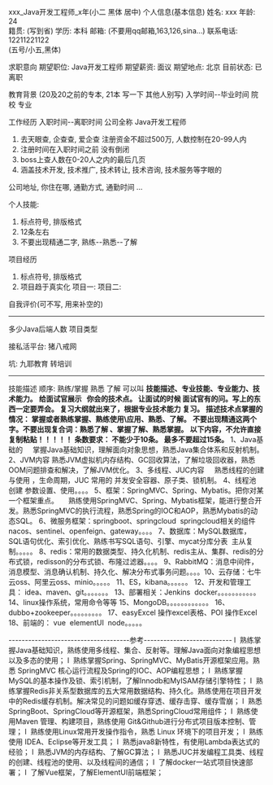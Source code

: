 xxx_Java开发工程师_x年(小二 黑体 居中)
个人信息(基本信息)
姓名: xxx                                                     年龄: 24          
籍贯: (写到省)                                              学历: 本科
邮箱: (不要用qq邮箱,163,126,sina...)            联系电话: 12211221122  
(五号/小五,黑体)

求职意向
期望职位: Java开发工程师                           期望薪资: 面议
期望地点: 北京                                            目前状态: 已离职

教育背景
(20及20之前的专本, 21本 写一下   其他人别写)
入学时间--毕业时间              院校              专业

工作经历
入职时间--离职时间              公司全称              Java开发工程师
1. 去天眼查, 企查查, 爱企查 注册资金不超过500万, 人数控制在20-99人内
2. 注册时间在入职时间之前 没有倒闭
3. boss上查人数在0-20人之内的最后几页
4. 涵盖技术开发, 技术推广, 技术转让, 技术咨询, 技术服务等字眼的

公司地址, 你住在哪, 通勤方式, 通勤时间 ... 

个人技能: 
1. 标点符号, 排版格式
2. 12条左右
3. 不要出现精通二字, 熟练--熟悉--了解

项目经历
1. 标点符号, 排版格式
2. 项目趋于真实化
项目一: 
项目二: 


自我评价(可不写, 用来补空的)


--------------------------------
多少Java后端人数
项目类型

接私活平台:
猪八戒网


坑: 
九耶教育 转培训


----------------------------------------


技能描述
顺序: 熟练/掌握 熟悉 了解
可以叫 **技能描述、专业技能、专业能力、技术能力。**
**给面试官展示   你会的技术点。 让面试的时候 面试官有的问。写上的东西一定要弄会。 复习大纲就出来了，根据专业技术能力 复习。**
**描述技术点掌握的情况： 掌握或者熟练掌握、熟练使用\应用、熟悉、了解。**
**不要出现精通这两个字。不要出现复合词：熟悉了解 、掌握了解、熟悉掌握。**
**以下内容，不允许直接复制粘贴！！！！！**
**条数要求： 不能少于10条。 最多不要超过15条。**
1、Java基础的
    掌握Java基础知识，理解面向对象思想，熟悉Java集合体系和反射机制。
2、JVM内容
熟悉JVM虚拟机内存结构、GC回收算法，了解垃圾回收器，熟悉OOM问题排查和解决，了解JVM优化。
3、多线程、JUC内容
    熟悉线程的创建与使用 ，生命周期，JUC 常用的 并发安全容器、原子类、锁机制。
4、线程池 创建 参数设置、使用。。。。
5、框架：SpringMVC、Spring、Mybatis。把你对某一个框架重点。
    熟练使用SpringMVC、Spring、Mybatis框架，能进行整合开发。熟悉SpringMVC的执行流程，熟悉Spring的IOC和AOP，熟悉Mybatis的动态SQL。
6、微服务框架：springboot、springcloud  springcloud相关的组件nacos、sentinel、openfeign、gateway。。。。
7、数据库：MySQL数据库，SQL语句优化、索引优化、熟练书写SQL语句、引擎、mycat分库分表  主从复制。。。。。
8、redis：常用的数据类型、持久化机制、redis主从、集群、redis的分布式锁，redisson的分布式锁、布隆过滤器。。。。
9、RabbitMQ：消息中间件，消息模型、消息确认机制、持久化、解决分布式事务问题。。。。10、云存储：七牛云oss、阿里云oss、minio。。。。。
11、ES，kibana。。。。。。
12、开发和管理工具： idea、maven、git。。。。。。。
13、部署相关：Jenkins  docker。。。。。。。。。。。
14、linux操作系统，常用命令等等
15、MongoDB。。。。。。。。。。。。
16、dubbo+zookeeper。。。。。。。。。
17、easyExcel 操作excel表格、POI 操作Excel
18、前端的： vue  elementUI  node。。。。。

-------------------------------------参考---------------------------
l  熟练掌握Java基础知识，熟练使用多线程、集合、反射等。理解Java面向对象编程思想以及多态的使用；
l  熟练掌握Spring、SpringMVC、MyBatis开源框架应用。熟悉 SpringMVC 核心运行流程及Spring的IOC、AOP编程思想；
l  熟练掌握MySQL的基本操作及锁、索引机制，了解Innodb和MyISAM存储引擎特性；
l  熟练掌握Redis非关系型数据库的五大常用数据结构、持久化。熟练使用在项目开发中的Redis缓存机制。解决常见的问题如缓存穿透、缓存击穿、缓存雪崩；
l  熟悉SpringBoot、SpringCloud等开源框架，熟悉SpringCloud常用组件；
l  熟练使用Maven 管理、构建项目，熟练使用 Git&Github进行分布式项目版本控制、管理；
l  熟练使用Linux常用开发操作指令，熟悉 Linux 环境下的项目开发；
l  熟练使用 IDEA、Eclipse等开发工具；
l  熟悉java8新特性，有使用Lambda表达式的经验；
l  熟悉JVM的内存结构、了解GC算法；
l  熟悉JUC并发编程工具类、线程的创建、线程池的使用、以及线程间的通信；
l  了解docker一站式项目快速部署；
l  了解Vue框架，了解ElementUI前端框架；




